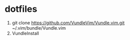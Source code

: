 # dotfiles

1. git clone https://github.com/VundleVim/Vundle.vim.git ~/.vim/bundle/Vundle.vim
2. VundleInstall
